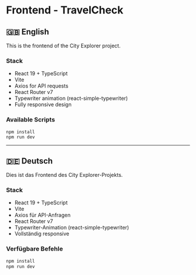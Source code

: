 # Frontend - TravelCheck

## 🇬🇧 English

This is the frontend of the City Explorer project.

### Stack
- React 19 + TypeScript
- Vite
- Axios for API requests
- React Router v7
- Typewriter animation (react-simple-typewriter)
- Fully responsive design

### Available Scripts

```bash
npm install
npm run dev
```

---

## 🇩🇪 Deutsch

Dies ist das Frontend des City Explorer-Projekts.

### Stack
- React 19 + TypeScript
- Vite
- Axios für API-Anfragen
- React Router v7
- Typewriter-Animation (react-simple-typewriter)
- Vollständig responsive

### Verfügbare Befehle

```bash
npm install
npm run dev
```